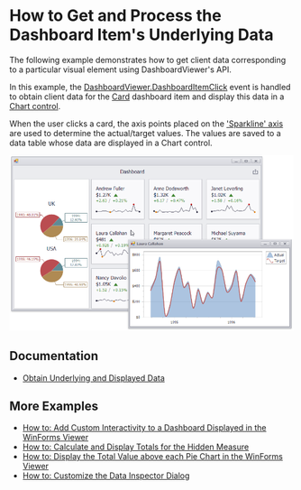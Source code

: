 # How to Get and Process the Dashboard Item's Underlying Data


The following example demonstrates how to get client data corresponding to a particular visual element using DashboardViewer's API.

In this example, the [DashboardViewer.DashboardItemClick](http://docs.devexpress.com/Dashboard/DevExpress.DashboardWin.DashboardViewer.DashboardItemClick) event is handled to obtain client data for the [Card](http://docs.devexpress.com/Dashboard/15263) dashboard item and display this data in a [Chart control](http://docs.devexpress.com/WindowsForms/8117). 

When the user clicks a card, the axis points placed on the ['Sparkline' axis](https://docs.devexpress.com/Dashboard/DevExpress.DashboardCommon.DashboardDataAxisNames._members)  are used to determine the actual/target values. The values are saved to a data table whose data are displayed in a Chart control.

![](/images/winforms-dashboard-obtain-client-data-click.png)

## Documentation

- [Obtain Underlying and Displayed Data](https://docs.devexpress.com/Dashboard/17269/winforms-dashboard/winforms-viewer/obtaining-underlying-and-displayed-data)

## More Examples

* [How to: Add Custom Interactivity to a Dashboard Displayed in the WinForms Viewer](https://github.com/DevExpress-Examples/how-to-add-custom-interactivity-to-a-dashboard-displayed-in-the-winforms-viewer-t189795)
* [How to: Calculate and Display Totals for the Hidden Measure](https://github.com/DevExpress-Examples/winforms-dashboard-how-to-display-hidden-field-totals)
* [How to: Display the Total Value above each Pie Chart in the WinForms Viewer](https://github.com/DevExpress-Examples/how-to-display-the-total-value-above-each-pie-chart)
* [How to: Customize the Data Inspector Dialog](https://github.com/DevExpress-Examples/winforms-dashboard-data-inspector-customization)


